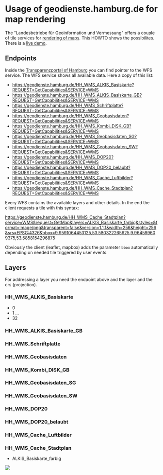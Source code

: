 # Usage of geodienste.hamburg.de for map rendering

The "Landesbetriebe für Geoinformation und Vermessung" offers a couple of tile services for [rendering of maps](https://geoportal-hamburg.de/Geoportal/geo-online/?mdid=2AE6D23E-48A5-4D85-BC0A-160737E0C8D2). This HOWTO shows the possibilites. There is a [live demo](https://geoportal-hamburg.de/Geoportal/geo-online/).
 
## Endpoints

Inside the [Transparenzportal of Hamburg](http://transparenz.hamburg.de/) you can find pointer to the WFS service. The WFS service shows all available data. Here a copy of this list:

* https://geodienste.hamburg.de/HH_WMS_ALKIS_Basiskarte?REQUEST=GetCapabilities&SERVICE=WMS 
* https://geodienste.hamburg.de/HH_WMS_ALKIS_Basiskarte_GB?REQUEST=GetCapabilities&SERVICE=WMS
* https://geodienste.hamburg.de/HH_WMS_Schriftplatte?REQUEST=GetCapabilities&SERVICE=WMS
* https://geodienste.hamburg.de/HH_WMS_Geobasisdaten?REQUEST=GetCapabilities&SERVICE=WMS
* https://geodienste.hamburg.de/HH_WMS_Kombi_DISK_GB?REQUEST=GetCapabilities&SERVICE=WMS 
* https://geodienste.hamburg.de/HH_WMS_Geobasisdaten_SG?REQUEST=GetCapabilities&SERVICE=WMS
* https://geodienste.hamburg.de/HH_WMS_Geobasisdaten_SW?REQUEST=GetCapabilities&SERVICE=WMS
* https://geodienste.hamburg.de/HH_WMS_DOP20?REQUEST=GetCapabilities&SERVICE=WMS 
* https://geodienste.hamburg.de/HH_WMS_DOP20_belaubt?REQUEST=GetCapabilities&SERVICE=WMS
* https://geodienste.hamburg.de/HH_WMS_Cache_Luftbilder?REQUEST=GetCapabilities&SERVICE=WMS 
* https://geodienste.hamburg.de/HH_WMS_Cache_Stadtplan?REQUEST=GetCapabilities&SERVICE=WMS 

Every WFS contains the available layers and other details. In the end the client requests a tile with this syntax:

https://geodienste.hamburg.de/HH_WMS_Cache_Stadtplan?service=WMS&request=GetMap&layers=ALKIS_Basiskarte_farbig&styles=&format=image/png&transparent=false&version=1.1.1&width=256&height=256&srs=EPSG:4326&bbox=9.9591064453125,53.580322265625,9.964599609375,53.5858154296875

Obviously the client (leaflet, mapbox) adds the parameter `bbox` automatically depending on needed tile triggered by user events.

## Layers

For addressing a layer you need the endpoint above and the layer and the crs (projection).

### HH_WMS_ALKIS_Basiskarte
* 0
* 1
...
* 32


### HH_WMS_ALKIS_Basiskarte_GB
### HH_WMS_Schriftplatte
### HH_WMS_Geobasisdaten
### HH_WMS_Kombi_DISK_GB 
### HH_WMS_Geobasisdaten_SG
### HH_WMS_Geobasisdaten_SW
### HH_WMS_DOP20 
### HH_WMS_DOP20_belaubt
### HH_WMS_Cache_Luftbilder 
### HH_WMS_Cache_Stadtplan
* ALKIS_Basiskarte_farbig

![](https://geodienste.hamburg.de/HH_WMS_Cache_Stadtplan?service=WMS&request=GetMap&layers=ALKIS_Basiskarte_farbig&styles=&format=image/png&transparent=false&version=1.1.1&width=256&height=256&srs=EPSG:4326&bbox=9.9591064453125,53.580322265625,9.964599609375,53.5858154296875)
